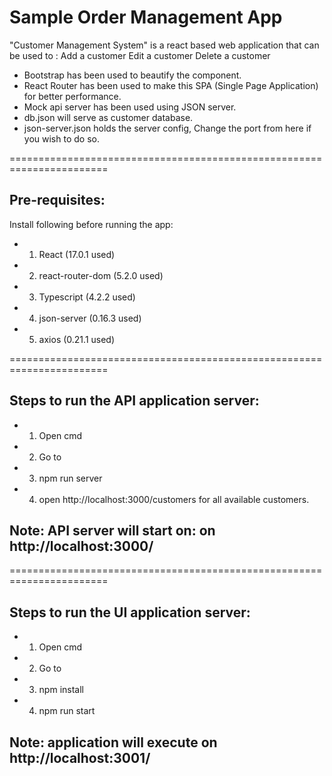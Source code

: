 # Sample Order Management App

"Customer Management System" is a react based web application that can be used to : 
Add a customer
Edit a customer
Delete a customer

* Bootstrap has been used to beautify the component.
* React Router has been used to make this SPA (Single Page Application) for better performance.  
* Mock api server has been used using JSON server.
* db.json will serve as customer database.
* json-server.json holds the server config, Change the port from here if you wish to do so.


=======================================================================
  
## Pre-requisites:

Install following before running the app:

* 1. React (17.0.1 used)
* 2. react-router-dom (5.2.0 used)
* 3. Typescript (4.2.2 used)
* 4. json-server (0.16.3 used)
* 5. axios (0.21.1 used)

=======================================================================

## Steps to run the API application server:

* 1. Open cmd
* 2. Go to <project directory>
* 3. npm run server
* 4. open http://localhost:3000/customers for all available customers.

## Note: API server will start on: on http://localhost:3000/

=======================================================================

## Steps to run the UI application server:

* 1. Open cmd
* 2. Go to <project directory>
* 3. npm install
* 4. npm run start

## Note: application will execute on http://localhost:3001/